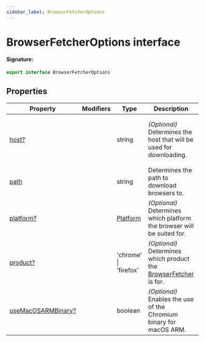 ```yaml
---
sidebar_label: BrowserFetcherOptions
---
```


# BrowserFetcherOptions interface

#### Signature:

```typescript
export interface BrowserFetcherOptions
```

## Properties

| Property                                                                     | Modifiers | Type                                | Description                                                                                            | Default                                                                                                                          |
| ---------------------------------------------------------------------------- | --------- | ----------------------------------- | ------------------------------------------------------------------------------------------------------ | -------------------------------------------------------------------------------------------------------------------------------- |
| [host?](./puppeteer.browserfetcheroptions.host.md)                           |           | string                              | <i>(Optional)</i> Determines the host that will be used for downloading.                               | <p>Either</p><p>- https://storage.googleapis.com or - https://archive.mozilla.org/pub/firefox/nightly/latest-mozilla-central</p> |
| [path](./puppeteer.browserfetcheroptions.path.md)                            |           | string                              | Determines the path to download browsers to.                                                           |                                                                                                                                  |
| [platform?](./puppeteer.browserfetcheroptions.platform.md)                   |           | [Platform](./puppeteer.platform.md) | <i>(Optional)</i> Determines which platform the browser will be suited for.                            | Auto-detected.                                                                                                                   |
| [product?](./puppeteer.browserfetcheroptions.product.md)                     |           | 'chrome' \| 'firefox'               | <i>(Optional)</i> Determines which product the [BrowserFetcher](./puppeteer.browserfetcher.md) is for. | <code>&quot;chrome&quot;</code>.                                                                                                 |
| [useMacOSARMBinary?](./puppeteer.browserfetcheroptions.usemacosarmbinary.md) |           | boolean                             | <i>(Optional)</i> Enables the use of the Chromium binary for macOS ARM.                                |                                                                                                                                  |
